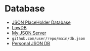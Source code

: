 # Database

- [JSON PlaceHolder Database](https://jsonplaceholder.typicode.com/)
- [LowDB](https://github.com/typicode/lowdb)
- [My JSON Server](https://my-json-server.typicode.com/)
- `github.com/user/repo/main/db.json`
- [Personal JSON DB](https://www.github.com/johngagefaulkner/PowerShell/main/Database/PlaceholderDB.json)
